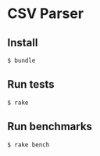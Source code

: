 # CSV Parser

## Install

```
$ bundle
```

## Run tests

```
$ rake
```

## Run benchmarks

```
$ rake bench
```
